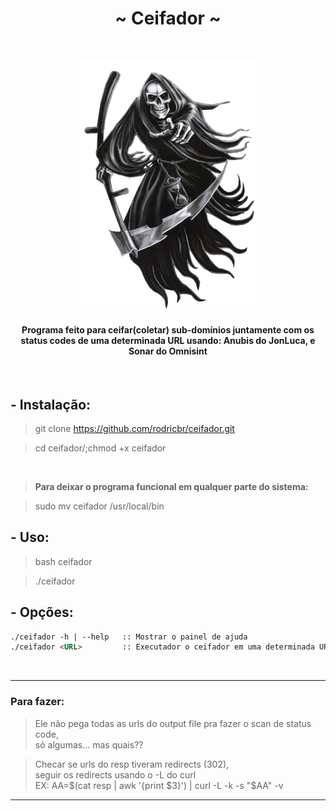 <h1 align="center">~ Ceifador ~</h1> </br>

<p align="center">
  <img border="0" src="./img.png" alt="Credit: https://obloguedasantagonices.blogspot.com/2016/02/a-certeza-de-que-um-dia-morrerei_15.html">
</p>

<h4 align="center">Programa feito para ceifar(coletar) sub-domínios juntamente com os status codes de uma determinada URL usando: Anubis do JonLuca, e Sonar do Omnisint</h4>

</br>

## - Instalação:

> git clone https://github.com/rodricbr/ceifador.git </br>

> cd ceifador/;chmod +x ceifador </br>

</br>

> **Para deixar o programa funcional em qualquer parte do sistema:** </br>

> sudo mv ceifador /usr/local/bin </br>

## - Uso:

> bash ceifador </br>

> ./ceifador </br>
## - Opções:

```markdown
./ceifador -h | --help   :: Mostrar o painel de ajuda
./ceifador <URL>         :: Executador o ceifador em uma determinada URL
```
</br>

<hr>

### Para fazer:
> Ele não pega todas as urls do output file pra fazer o scan de status code, </br>
> só algumas... mas quais?? </br>

> Checar se urls do resp tiveram redirects (302), </br>
> seguir os redirects usando o -L do curl </br>
> EX: AA=$(cat resp | awk '{print $3}') | curl -L -k -s "$AA" -v </br>

<hr>
